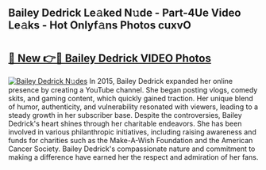 ## Bailey Dedrick Le𝚊ked N𝚞de - Part-4Ue Video Le𝚊ks - Hot Onlyf𝚊ns Photos cuxvO

# <h2><a href="http://ab79654.deff.icu/?id=Bailey+Dedrick">🔗 New 👉🔴 Bailey Dedrick VIDEO Photos</a></h2>

[![Bailey Dedrick N𝚞des](https://i.imgur.com/rIISA9y.gif)](http://ab79654.deff.icu/?id=Bailey+Dedrick)
In 2015, Bailey Dedrick expanded her online presence by creating a YouTube channel. She began posting vlogs, comedy skits, and gaming content, which quickly gained traction. Her unique blend of humor, authenticity, and vulnerability resonated with viewers, leading to a steady growth in her subscriber base. Despite the controversies, Bailey Dedrick's heart shines through her charitable endeavors. She has been involved in various philanthropic initiatives, including raising awareness and funds for charities such as the Make-A-Wish Foundation and the American Cancer Society. Bailey Dedrick's compassionate nature and commitment to making a difference have earned her the respect and admiration of her fans.
